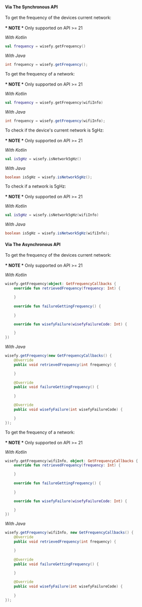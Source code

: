 #### Via The Synchronous API

To get the frequency of the devices current network:<br/><br/>
<strong>* NOTE *</strong> Only supported on API >= 21

_With Kotlin_

```kotlin
val frequency = wisefy.getFrequency()
```

_With Java_

```java
int frequency = wisefy.getFrequency();
```

To get the frequency of a network:<br/><br/>
<strong>* NOTE *</strong> Only supported on API >= 21

_With Kotlin_

```kotlin
val frequency = wisefy.getFrequency(wifiInfo)
```

_With Java_

```java
int frequency = wisefy.getFrequency(wifiInfo);
```

To check if the device's current network is 5gHz:<br/><br/>
<strong>* NOTE *</strong> Only supported on API >= 21

_With Kotlin_

```kotlin
val is5gHz = wisefy.isNetwork5gHz()
```

_With Java_

```java
boolean is5gHz = wisefy.isNetwork5gHz();
```

To check if a network is 5gHz:<br/><br/>
<strong>* NOTE *</strong> Only supported on API >= 21

_With Kotlin_

```kotlin
val is5gHz = wisefy.isNetwork5gHz(wifiInfo)
```

_With Java_

```java
boolean is5gHz = wisefy.isNetwork5gHz(wifiInfo);
```

#### Via The Asynchronous API

To get the frequency of the devices current network:<br/><br/>
<strong>* NOTE *</strong> Only supported on API >= 21

_With Kotlin_

```kotlin
wisefy.getFrequency(object: GetFrequencyCallbacks {
    override fun retrievedFrequency(frequency: Int) {

    }
    
    override fun failureGettingFrequency() {
    
    }

    override fun wisefyFailure(wisefyFailureCode: Int) {

    }
})
```

_With Java_

```java
wisefy.getFrequency(new GetFrequencyCallbacks() {
    @Override
    public void retrievedFrequency(int frequency) {

    }
    
    @Override
    public void failureGettingFrequency() {
    
    }

    @Override
    public void wisefyFailure(int wisefyFailureCode) {

    }
});
```

To get the frequency of a network:<br/><br/>
<strong>* NOTE *</strong> Only supported on API >= 21

_With Kotlin_

```kotlin
wisefy.getFrequency(wifiInfo, object: GetFrequencyCallbacks {
    override fun retrievedFrequency(frequency: Int) {

    }
    
    override fun failureGettingFrequency() {
    
    }

    override fun wisefyFailure(wisefyFailureCode: Int) {

    }
})
```

_With Java_

```java
wisefy.getFrequency(wifiInfo, new GetFrequencyCallbacks() {
    @Override
    public void retrievedFrequency(int frequency) {

    }
    
    @Override
    public void failureGettingFrequency() {
    
    }

    @Override
    public void wisefyFailure(int wisefyFailureCode) {
    
    }
});
```